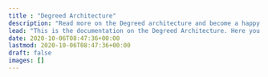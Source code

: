 ```yaml
---
title : "Degreed Architecture"
description: "Read more on the Degreed architecture and become a happy contributor in the eco-system"
lead: "This is the documentation on the Degreed Architecture. Here you can learn all about our architecture as a whole and how we develop."
date: 2020-10-06T08:47:36+00:00
lastmod: 2020-10-06T08:47:36+00:00
draft: false
images: []
---
```

